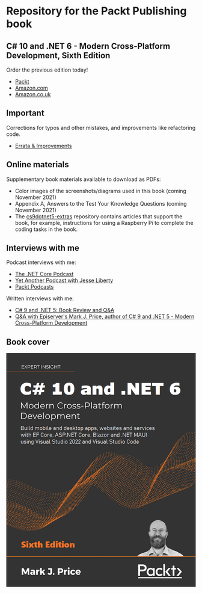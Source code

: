 # Repository for the Packt Publishing book
## C# 10 and .NET 6 - Modern Cross-Platform Development, Sixth Edition

Order the previous edition today!
- [Packt](https://www.packtpub.com/product/c-9-and-net-5-modern-cross-platform-development-fifth-edition/9781800568105)
- [Amazon.com](https://www.amazon.com/dp/180056810X/)
- [Amazon.co.uk](https://www.amazon.co.uk/dp/180056810X/)

## Important
Corrections for typos and other mistakes, and improvements like refactoring code.
- [Errata & Improvements](errata.md)

## Online materials
Supplementary book materials available to download as PDFs: 
- Color images of the screenshots/diagrams used in this book (coming November 2021)
- Appendix A, Answers to the Test Your Knowledge Questions (coming November 2021)
- The [cs9dotnet5-extras](https://github.com/markjprice/cs9dotnet5-extras) repository contains articles that support the book, for example, instructions for using a Raspberry Pi to complete the coding tasks in the book.

## Interviews with me
Podcast interviews with me:
- [The .NET Core Podcast](https://dotnetcore.show/episode-44-learning-net-core-with-mark-j-price/)
- [Yet Another Podcast with Jesse Liberty](http://jesseliberty.com/2020/02/23/mark-price-c-net-core/)
- [Packt Podcasts](https://soundcloud.com/packt-podcasts/csharp-8-dotnet-core-3-the-evolution-of-the-microsoft-ecosystem)

Written interviews with me:
- [C# 9 and .NET 5: Book Review and Q&A](https://www.infoq.com/articles/book-interview-mark-price/?itm_source=infoq&itm_campaign=user_page&itm_medium=link)
- [Q&A with Episerver's Mark J. Price, author of C# 9 and .NET 5 - Modern Cross-Platform Development](https://www.episerver.com/articles/q-and-a-with-mark-price)

## Book cover
![C# 10 and .NET 6 by Packt Publishing](B17442_cover.png)
